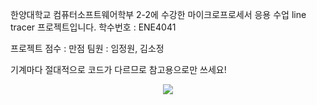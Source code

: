 한양대학교 컴퓨터소프트웨어학부 2-2에 수강한
마이크로프로세서 응용 수업 line tracer 프로젝트입니다.
학수번호 : ENE4041

프로젝트 점수 : 만점
팀원 : 임정원, 김소정

기계마다 절대적으로 코드가 다르므로 참고용으로만 쓰세요!
<p align="center">
  <img src="![1777E7B1-2D37-4FFC-BA0E-8702195CD39A_1_102_o](https://github.com/user-attachments/assets/e83abb03-fe6d-485b-a412-d93877c2ee3e)
">
</p>
